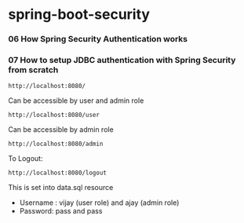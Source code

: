 ﻿# spring-boot-security

### 06 How Spring Security Authentication works
### 07 How to setup JDBC authentication with Spring Security from scratch

```
http://localhost:8080/
```

Can be accessible by user and admin role

```
http://localhost:8080/user
```

Can be accessible by admin role

```
http://localhost:8080/admin
```

To Logout:

```
http://localhost:8080/logout
```

This is set into data.sql resource
- Username : vijay (user role) and ajay  (admin role)
- Password: pass and pass


